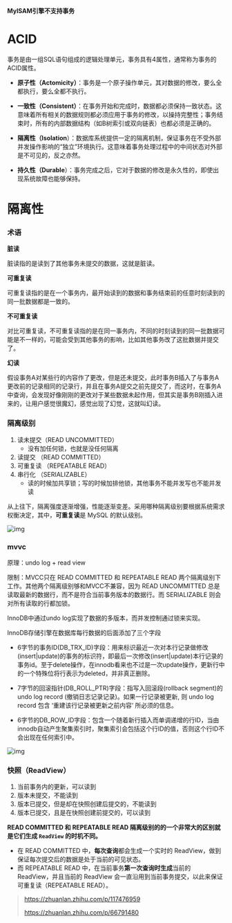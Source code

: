 **MyISAM引擎不支持事务**



# ACID

事务是由一组SQL语句组成的逻辑处理单元，事务具有4属性，通常称为事务的ACID属性。

- **原子性（Actomicity）**：事务是一个原子操作单元，其对数据的修改，要么全都执行，要么全都不执行。

- **一致性（Consistent）**：在事务开始和完成时，数据都必须保持一致状态。这意味着所有相关的数据规则都必须应用于事务的修改，以操持完整性；事务结束时，所有的内部数据结构（如B树索引或双向链表）也都必须是正确的。

- **隔离性（Isolation**）：数据库系统提供一定的隔离机制，保证事务在不受外部并发操作影响的“独立”环境执行。这意味着事务处理过程中的中间状态对外部是不可见的，反之亦然。

- **持久性（Durable**）：事务完成之后，它对于数据的修改是永久性的，即使出现系统故障也能够保持。



# 隔离性

### 术语

**脏读**

脏读指的是读到了其他事务未提交的数据，这就是脏读。

**可重复读**

可重复读指的是在一个事务内，最开始读到的数据和事务结束前的任意时刻读到的同一批数据都是一致的。

**不可重复读**

对比可重复读，不可重复读指的是在同一事务内，不同的时刻读到的同一批数据可能是不一样的，可能会受到其他事务的影响，比如其他事务改了这批数据并提交了。

**幻读**

假设事务A对某些行的内容作了更改，但是还未提交，此时事务B插入了与事务A更改前的记录相同的记录行，并且在事务A提交之前先提交了，而这时，在事务A中查询，会发现好像刚刚的更改对于某些数据未起作用，但其实是事务B刚插入进来的，让用户感觉很魔幻，感觉出现了幻觉，这就叫幻读。



### 隔离级别

1. 读未提交（READ UNCOMMITTED）
   - 没有加任何锁，也就是没任何隔离
2. 读提交 （READ COMMITTED）
3. 可重复读 （REPEATABLE READ）
4. 串行化 （SERIALIZABLE）
   - 读的时候加共享锁；写的时候加排他锁，其他事务不能并发写也不能并发读

从上往下，隔离强度逐渐增强，性能逐渐变差。采用哪种隔离级别要根据系统需求权衡决定，其中，**可重复读**是 MySQL 的默认级别。

![img](https://pic4.zhimg.com/80/v2-2e1a7203478165890e2d09f36cb39857_1440w.jpg)




### mvvc 

原理：undo log + read view

限制：MVCC只在 READ COMMITTED 和 REPEATABLE READ 两个隔离级别下工作。其他两个隔离级别够和MVCC不兼容，因为 READ UNCOMMITTED 总是读取最新的数据行，而不是符合当前事务版本的数据行。而 SERIALIZABLE 则会对所有读取的行都加锁。

InnoDB中通过undo log实现了数据的多版本，而并发控制通过锁来实现。

InnoDB存储引擎在数据库每行数据的后面添加了三个字段

- 6字节的事务ID(DB_TRX_ID)字段：用来标识最近一次对本行记录做修改(insert|update)的事务的标识符，即最后一次修改(insert|update)本行记录的事务id。至于delete操作，在innodb看来也不过是一次update操作，更新行中的一个特殊位将行表示为deleted，并非真正删除。

- 7字节的回滚指针(DB_ROLL_PTR)字段：指写入回滚段(rollback segment)的 undo log record (撤销日志记录记录)。如果一行记录被更新, 则 undo log record 包含 ‘重建该行记录被更新之前内容’ 所必须的信息。

- 6字节的DB_ROW_ID字段：包含一个随着新行插入而单调递增的行ID，当由innodb自动产生聚集索引时，聚集索引会包括这个行ID的值，否则这个行ID不会出现在任何索引中。

  

![img](https://pic1.zhimg.com/80/v2-114dd6691636883a92e7c1060210a014_1440w.jpg)



### 快照（ReadView）

1. 当前事务内的更新，可以读到
2. 版本未提交，不能读到
3. 版本已提交，但是却在快照创建后提交的，不能读到
4. 版本已提交，且是在快照创建前提交的，可以读到



**READ COMMITTED 和 REPEATABLE READ 隔离级别的的一个非常大的区别就是它们生成 `ReadView` 的时机不同。**

- 在 READ COMMITTED 中，**每次查询**都会生成一个实时的 ReadView，做到保证每次提交后的数据是处于当前的可见状态。
- 而 REPEATABLE READ 中，在当前事务**第一次查询时生成**当前的 ReadView，并且当前的 ReadView 会一直沿用到当前事务提交，以此来保证可重复读（REPEATABLE READ）。
  
  



>https://zhuanlan.zhihu.com/p/117476959
>
>https://zhuanlan.zhihu.com/p/66791480
>

